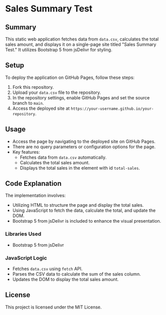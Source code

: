 # Sales Summary Test

## Summary
This static web application fetches data from `data.csv`, calculates the total sales amount, and displays it on a single-page site titled "Sales Summary Test." It utilizes Bootstrap 5 from jsDelivr for styling.

## Setup
To deploy the application on GitHub Pages, follow these steps:
1. Fork this repository.
2. Upload your `data.csv` file to the repository.
3. In the repository settings, enable GitHub Pages and set the source branch to `main`.
4. Access the deployed site at `https://your-username.github.io/your-repository`.

## Usage
- Access the page by navigating to the deployed site on GitHub Pages.
- There are no query parameters or configuration options for the page.
- Key features:
  - Fetches data from `data.csv` automatically.
  - Calculates the total sales amount.
  - Displays the total sales in the element with id `total-sales`.

## Code Explanation
The implementation involves:
- Utilizing HTML to structure the page and display the total sales.
- Using JavaScript to fetch the data, calculate the total, and update the DOM.
- Bootstrap 5 from jsDelivr is included to enhance the visual presentation.

### Libraries Used
- Bootstrap 5 from jsDelivr

### JavaScript Logic
- Fetches `data.csv` using `fetch` API.
- Parses the CSV data to calculate the sum of the sales column.
- Updates the DOM to display the total sales amount.

## License
This project is licensed under the MIT License.